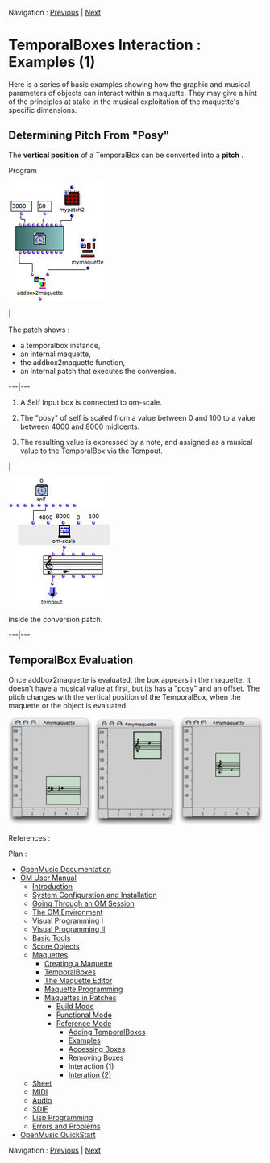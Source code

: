 
Navigation : [Previous](REF4 "page précédente\(Removing Boxes\)")
| [Next](Intercation2 "Next\(Interation \(2\)\)")


# TemporalBoxes Interaction : Examples (1)

Here is a series of basic examples showing how the graphic and musical
parameters of objects can interact within a maquette. They may give a hint of
the principles at stake in the musical exploitation of the maquette's specific
dimensions.

## Determining Pitch From "Posy"

The  **vertical position** of a TemporalBox can be converted into a  **pitch**
.

Program

![](../res/posy%3Dpitch1.png)

|

The patch shows :

  * a temporalbox instance,
  * an internal maquette, 
  * the addbox2maquette function, 
  * an internal patch that executes the conversion. 

  
  
---|---  
  
  1. A Self Input box is connected to om-scale. 

  2. The "posy" of self is scaled from a value between 0 and 100 to a value between 4000 and 8000 midicents. 

  3. The resulting value is expressed by a note, and assigned as a musical value to the TemporalBox via the Tempout.

|

![Inside the conversion patch.](../res/posy%3Dpith.png)

Inside the conversion patch.  
  
---|---  
  
## TemporalBox Evaluation

Once addbox2maquette is evaluated, the box appears in the maquette. It doesn't
have a musical value at first, but its has a "posy" and an offset. The pitch
changes with the vertical position of the TemporalBox, when the maquette or
the object is evaluated.

![](../res/posy%3Dpitch2.png)

References :

Plan :

  * [OpenMusic Documentation](OM-Documentation)
  * [OM User Manual](OM-User-Manual)
    * [Introduction](00-Sommaire)
    * [System Configuration and Installation](Installation)
    * [Going Through an OM Session](Goingthrough)
    * [The OM Environment](Environment)
    * [Visual Programming I](BasicVisualProgramming)
    * [Visual Programming II](AdvancedVisualProgramming)
    * [Basic Tools](BasicObjects)
    * [Score Objects](ScoreObjects)
    * [Maquettes](Maquettes)
      * [Creating a Maquette](Maquette)
      * [TemporalBoxes](TemporalBoxes)
      * [The Maquette Editor](Editor)
      * [Maquette Programming](Programming%20Maquette)
      * [Maquettes in Patches](Maquettes%20in%20Patches)
        * [Build Mode](Build)
        * [Functional Mode](Maquettes%20in%20Patches1)
        * [Reference Mode](Maquettes%20in%20Patches2)
          * [Adding TemporalBoxes](addprocedure)
          * [Examples](addexamples)
          * [Accessing Boxes](REF3)
          * [Removing Boxes](REF4)
          * Interaction (1)
          * [Interation (2)](Intercation2)
    * [Sheet](Sheet)
    * [MIDI](MIDI)
    * [Audio](Audio)
    * [SDIF](SDIF)
    * [Lisp Programming](Lisp)
    * [Errors and Problems](errors)
  * [OpenMusic QuickStart](QuickStart-Chapters)

Navigation : [Previous](REF4 "page précédente\(Removing Boxes\)")
| [Next](Intercation2 "Next\(Interation \(2\)\)")

